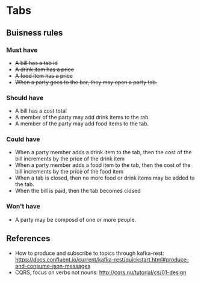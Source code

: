 # Tabs

## Buisness rules

### Must have

* ~~A bill has a tab id~~
* ~~A drink item has a price~~
* ~~A food item has a price~~
* ~~When a party goes to the bar, they may open a party tab.~~

### Should have

* A bill has a cost total
* A member of the party may add drink items to the tab.
* A member of the party may add food items to the tab.

### Could have

* When a party member adds a drink item to the tab, then the cost of the bill increments by the price of the drink item
* When a party member adds a food item to the tab, then the cost of the bill increments by the price of the food item
* When a tab is closed, then no more food or drink items may be added to the tab.
* When the bill is paid, then the tab becomes closed

### Won't have

* A party may be composd of one or more people.

## References

* How to produce and subscribe to topics through kafka-rest: https://docs.confluent.io/current/kafka-rest/quickstart.html#produce-and-consume-json-messages
* CQRS, focus on verbs not nouns: http://cqrs.nu/tutorial/cs/01-design
